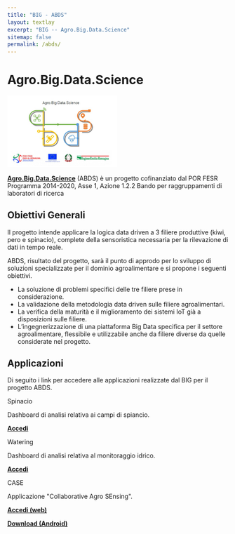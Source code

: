 ```yaml
---
title: "BIG - ABDS"
layout: textlay
excerpt: "BIG -- Agro.Big.Data.Science"
sitemap: false
permalink: /abds/
---
```


# Agro.Big.Data.Science

<img src="/images/projects/logoABDS.png" width="250">

<a href="http://agrobigdatascience.it/"><strong>Agro.Big.Data.Science</strong></a> (ABDS) è un progetto cofinanziato dal POR FESR Programma 2014-2020, Asse 1, Azione 1.2.2 Bando per raggruppamenti di laboratori di ricerca

## Obiettivi Generali

Il progetto intende applicare la logica data driven a 3 filiere produttive (kiwi, pero e spinacio), complete della sensoristica necessaria per la rilevazione di dati in tempo reale.

ABDS, risultato del progetto, sarà il punto di approdo per lo sviluppo di soluzioni specializzate per il dominio agroalimentare e si propone i seguenti obiettivi.

<ul>
<li>La soluzione di problemi specifici delle tre filiere prese in considerazione.</li>
<li>La validazione della metodologia data driven sulle filiere agroalimentari.</li>
<li>La verifica della maturità e il miglioramento dei sistemi IoT già a disposizioni sulle filiere.</li>
<li>L’ingegnerizzazione di una piattaforma Big Data specifica per il settore agroalimentare, flessibile e utilizzabile anche da filiere diverse da quelle considerate nel progetto.</li>
</ul>

## Applicazioni

Di seguito i link per accedere alle applicazioni realizzate dal BIG per il progetto ABDS.

<div class="row app-card">
 <div class="col-sm-3 d-flex align-items-stretch">
  <div class="well">
   <pubtit>Spinacio</pubtit>
   <p>Dashboard di analisi relativa ai campi di spiancio.</p>
   <p><strong><a href="https://semantic.csr.unibo.it/abds/login.php">Accedi</a></strong></p>
  </div>
 </div>
 <div class="col-sm-3 d-flex align-items-stretch">
  <div class="well">
   <pubtit>Watering</pubtit>
   <p>Dashboard di analisi relativa al monitoraggio idrico.</p>
   <p><strong><a href="https://big.csr.unibo.it/projects/watering/">Accedi</a></strong></p>
  </div>
 </div>
 <div class="col-sm-3 d-flex align-items-stretch">
  <div class="well">
   <pubtit>CASE</pubtit>
   <p>Applicazione "Collaborative Agro SEnsing".</p>
   <p><strong><a href="https://big.csr.unibo.it/projects/case/login.php">Accedi (web)</a></strong></p>
   <p><strong><a href="http://semantic.csr.unibo.it/CASE/downloads/case-app_0_0_2.apk">Download (Android)</a></strong></p>
  </div>
 </div>
</div>

